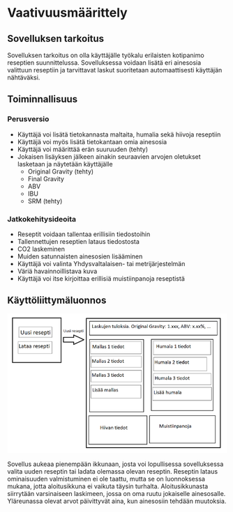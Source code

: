 # Vaativuusmäärittely

## Sovelluksen tarkoitus

Sovelluksen tarkoitus on olla käyttäjälle työkalu erilaisten kotipanimo reseptien suunnittelussa. Sovelluksessa voidaan lisätä eri ainesosia valittuun reseptiin ja tarvittavat laskut suoritetaan automaattisesti käyttäjän nähtäväksi.

## Toiminnallisuus

### Perusversio

- Käyttäjä voi lisätä tietokannasta maltaita, humalia sekä hiivoja reseptiin
- Käyttäjä voi myös lisätä tietokantaan omia ainesosia
- Käyttäjä voi määrittää erän suuruuden (tehty)
- Jokaisen lisäyksen jälkeen ainakin seuraavien arvojen oletukset lasketaan ja näytetään käyttäjälle
  - Original Gravity (tehty)
  - Final Gravity
  - ABV
  - IBU
  - SRM (tehty)

### Jatkokehitysideoita

- Reseptit voidaan tallentaa erillisiin tiedostoihin
- Tallennettujen reseptien lataus tiedostosta
- CO2 laskeminen
- Muiden satunnaisten ainesosien lisääminen
- Käyttäjä voi valinta Yhdysvaltalaisen- tai metrijärjestelmän
- Väriä havainnoillistava kuva
- Käyttäjä voi itse kirjoittaa erillisiä muistiinpanoja reseptistä

## Käyttöliittymäluonnos

![Käyttöliittymäluonnos](./kuvat/kayttoliittyma-hahmotelma.png)

Sovellus aukeaa pienempään ikkunaan, josta voi lopullisessa sovelluksessa valita uuden reseptin tai ladata olemassa olevan reseptin. Reseptin lataus ominaisuuden valmistuminen ei ole taattu, mutta se on luonnoksessa mukana, jotta aloitusikkuna ei vaikuta täysin turhalta. Aloitusikkunasta siirrytään varsinaiseen laskimeen, jossa on oma ruutu jokaiselle ainesosalle. Yläreunassa olevat arvot päivittyvät aina, kun ainesosiin tehdään muutoksia.